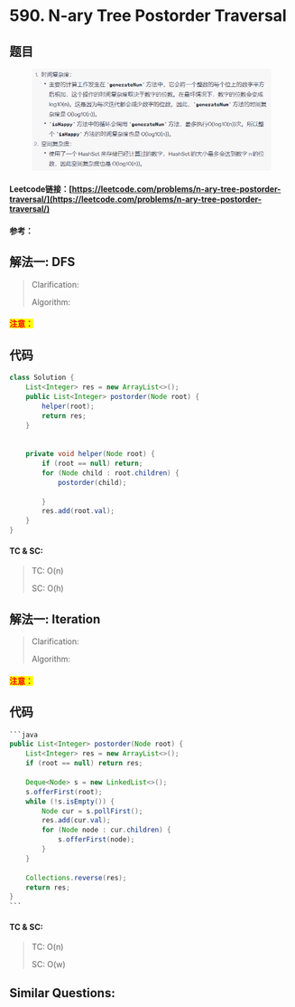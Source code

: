 # 590. N-ary Tree Postorder Traversal

## 题目

<figure><img src="../../.gitbook/assets/image (2).png" alt=""><figcaption></figcaption></figure>

#### Leetcode链接：[https://leetcode.com/problems/n-ary-tree-postorder-traversal/](https://leetcode.com/problems/n-ary-tree-postorder-traversal/)

#### 参考：

## 解法一: DFS

> Clarification:&#x20;
>
> Algorithm:&#x20;

#### <mark style="color:red;">注意：</mark>

## 代码

```java
class Solution {
    List<Integer> res = new ArrayList<>();
    public List<Integer> postorder(Node root) {
        helper(root);
        return res;
    }


    private void helper(Node root) {
        if (root == null) return;
        for (Node child : root.children) {
            postorder(child);
           
        }
        res.add(root.val);
    }
}

```

#### TC & SC:&#x20;

> TC: O(n)
>
> SC: O(h)

## 解法一: Iteration

> Clarification:&#x20;
>
> Algorithm:&#x20;

#### <mark style="color:red;">注意：</mark>

## 代码

````java
```java
public List<Integer> postorder(Node root) {
    List<Integer> res = new ArrayList<>();
    if (root == null) return res;

    Deque<Node> s = new LinkedList<>();
    s.offerFirst(root);
    while (!s.isEmpty()) {
        Node cur = s.pollFirst();
        res.add(cur.val);
        for (Node node : cur.children) {
            s.offerFirst(node);
        }
    }

    Collections.reverse(res);
    return res;
}
```
````

#### TC & SC:&#x20;

> TC: O(n)
>
> SC: O(w)

## **Similar Questions:**&#x20;
